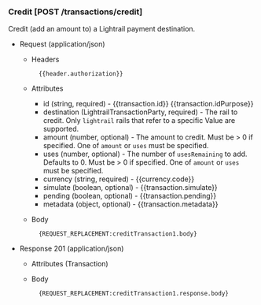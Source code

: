 ### Credit [POST /transactions/credit]

Credit (add an amount to) a Lightrail payment destination.

+ Request (application/json)

    + Headers
    
            {{header.authorization}}
        
    + Attributes
        + id (string, required) - {{transaction.id}}  {{transaction.idPurpose}}
        + destination (LightrailTransactionParty, required) - The rail to credit.  Only `lightrail` rails that refer to a specific Value are supported.
        + amount (number, optional) - The amount to credit.  Must be > 0 if specified.  One of `amount` or `uses` must be specified.
        + uses (number, optional) - The number of `usesRemaining` to add.  Defaults to 0.  Must be > 0 if specified.  One of `amount` or `uses` must be specified.
        + currency (string, required) - {{currency.code}}
        + simulate (boolean, optional) - {{transaction.simulate}}
        + pending (boolean, optional) - {{transaction.pending}}
        + metadata (object, optional) - {{transaction.metadata}}

    + Body

            {REQUEST_REPLACEMENT:creditTransaction1.body}
    
+ Response 201 (application/json)

    + Attributes (Transaction)

    + Body

            {REQUEST_REPLACEMENT:creditTransaction1.response.body}
